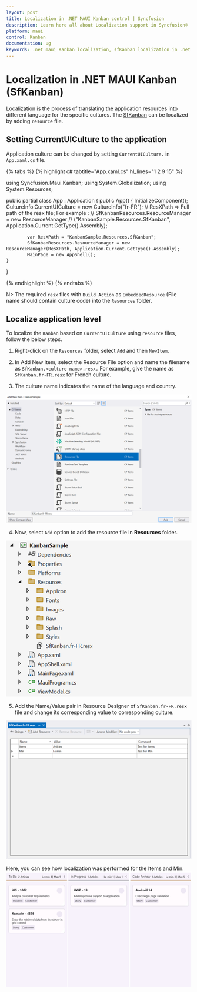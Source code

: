 ```yaml
---
layout: post
title: Localization in .NET MAUI Kanban control | Syncfusion
description: Learn here all about Localization support in Syncfusion® .NET MAUI Kanban (SfKanban) control and more.
platform: maui
control: Kanban
documentation: ug
keywords: .net maui Kanban localization, sfKanban localization in .net maui, .net maui Kanban localization support, .net maui Kanban language settings, maui Kanban language support.
---
```


# Localization in .NET MAUI Kanban (SfKanban)

Localization is the process of translating the application resources into different language for the specific cultures. The [SfKanban](https://help.syncfusion.com/cr/maui/Syncfusion.Maui.Kanban.SfKanban.html) can be localized by adding `resource` file. 

## Setting CurrentUICulture to the application

Application culture can be changed by setting `CurrentUICulture.` in `App.xaml.cs` file.

{% tabs %}
{% highlight c# tabtitle="App.xaml.cs" hl_lines="1 2 9 15" %}

using Syncfusion.Maui.Kanban;
using System.Globalization;
using System.Resources;

public partial class App : Application
{
	public App()
	{
            InitializeComponent();
            CultureInfo.CurrentUICulture = new CultureInfo("fr-FR");
            // ResXPath => Full path of the resx file; For example : 
            // SfKanbanResources.ResourceManager = new ResourceManager
            // ("KanbanSample.Resources.SfKanban", Application.Current.GetType().Assembly);

            var ResXPath = "KanbanSample.Resources.SfKanban";
            SfKanbanResources.ResourceManager = new ResourceManager(ResXPath, Application.Current.GetType().Assembly);
            MainPage = new AppShell();
	}
}


{% endhighlight %}
{% endtabs %}

N> The required `resx` files with `Build Action` as `EmbeddedResource` (File name should contain culture code) into the `Resources` folder.

## Localize application level

To localize the `Kanban` based on `CurrentUICulture` using `resource` files, follow the below steps.

   1. Right-click on the `Resources` folder, select `Add` and then `NewItem.`

   2. In Add New Item, select the Resource File option and name the filename as `SfKanban.<culture name>.resx.` For example, give the name as `SfKanban.fr-FR.resx` for French culture.

   3. The culture name indicates the name of the language and country.

   ![shows-the-name-of-resource-file-to-be-added-for-maui-Kanban](Localization_images/name_of_resource_file.png)

   4. Now, select `Add` option to add the resource file in **Resources** folder.

   ![shows-the-added-resource-file-for-french-language-in-maui-Kanban](Localization_images/shows-the-added-resource-file-for-french-language-in-maui-kanban.png)

   5. Add the Name/Value pair in Resource Designer of `SfKanban.fr-FR.resx` file and change its corresponding value to corresponding culture.

   ![shows-the-added-resource-file-name-value-pair-in-the-resource-designer-in-maui-kanban](Localization_images/shows-the-added-resource-file-name-value-pair-in-the-resource-designer-in-maui-Kanban.png)

Here, you can see how localization was performed for the Items and Min.
   ![example-for-localization](Localization_images/example_for_localization.png)
